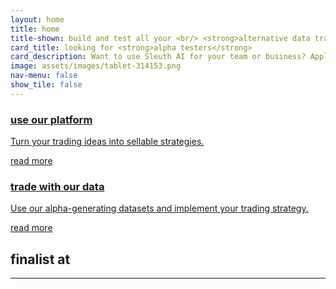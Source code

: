 ```yaml
---
layout: home
title: home
title-shown: build and test all your <br/> <strong>alternative data trading strategies</strong> <br/> on one platform
card_title: looking for <strong>alpha testers</strong>
card_description: Want to use Sleuth AI for your team or business? Apply for our exclusive alpha release now.
image: assets/images/tablet-314153.png
nav-menu: false
show_tile: false
---
```

<section class="people-who-interact">
    <!--<h2 class="h2">who are you</h2>
    <hr/>-->
    <div class="card-container">
        <a href="/user" class="card">
            <h3 class="h3">use our platform</h3>
            <p>Turn your trading ideas into sellable strategies.</p>
            <span>read more</span>
        </a>
        <a href="/client" class="card">
            <h3 class="h3">trade with our data</h3>
            <p>Use our alpha-generating datasets and implement your trading strategy.</p>
            <span>read more</span>
        </a>
        <!--<a href="/investor" class="card">
            <h3 class="h3">investor</h3>
            <p>Help us enable data scientists to explore, test, and sell their trading strategies.</p>
        </a>-->
    </div>
</section>
<section class="how-it-works">
    <h2 class="h2">finalist at</h2>
    <hr/>
    <a target="_blank" href="https://edventure.vc/"><img src="{% link assets/images/Edventure.png %}" alt="" /></a>
</section>



